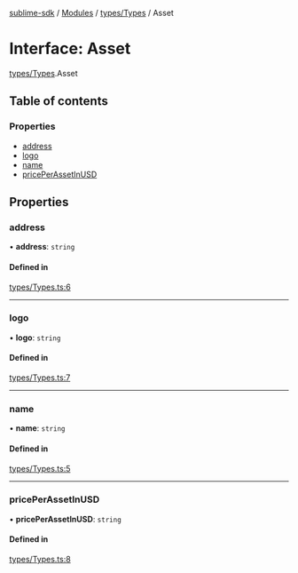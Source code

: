 [sublime-sdk](../README.md) / [Modules](../modules.md) / [types/Types](../modules/types_Types.md) / Asset

# Interface: Asset

[types/Types](../modules/types_Types.md).Asset

## Table of contents

### Properties

- [address](types_Types.Asset.md#address)
- [logo](types_Types.Asset.md#logo)
- [name](types_Types.Asset.md#name)
- [pricePerAssetInUSD](types_Types.Asset.md#priceperassetinusd)

## Properties

### address

• **address**: `string`

#### Defined in

[types/Types.ts:6](https://github.com/akshay111meher/sublime-sdk/blob/f53141a/src/types/Types.ts#L6)

___

### logo

• **logo**: `string`

#### Defined in

[types/Types.ts:7](https://github.com/akshay111meher/sublime-sdk/blob/f53141a/src/types/Types.ts#L7)

___

### name

• **name**: `string`

#### Defined in

[types/Types.ts:5](https://github.com/akshay111meher/sublime-sdk/blob/f53141a/src/types/Types.ts#L5)

___

### pricePerAssetInUSD

• **pricePerAssetInUSD**: `string`

#### Defined in

[types/Types.ts:8](https://github.com/akshay111meher/sublime-sdk/blob/f53141a/src/types/Types.ts#L8)
